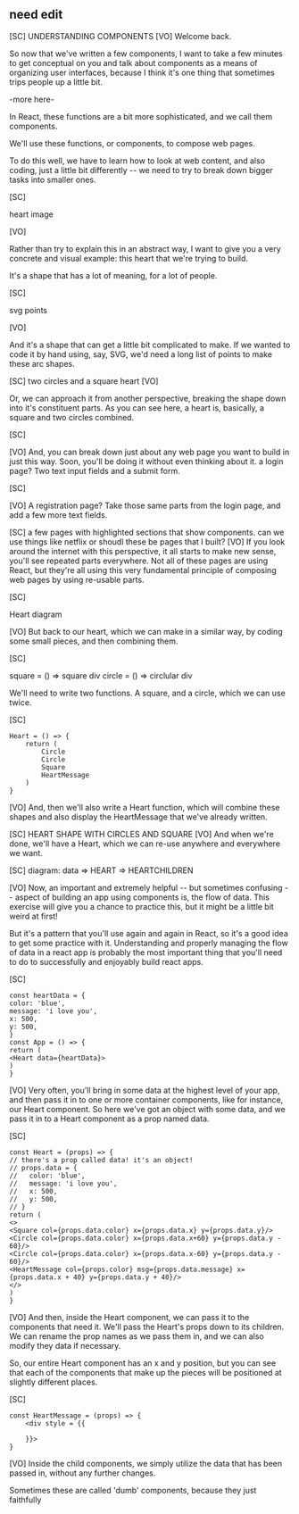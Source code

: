 ## need edit

[SC]
UNDERSTANDING COMPONENTS
[VO]
Welcome back.

So now that we've written a few components, I want to take a few minutes to get conceptual on you and talk about components as a means of organizing user interfaces, because I think it's one thing that sometimes trips people up a little bit.

-more here-

In React, these functions are a bit more sophisticated, and we call them components.

We'll use these functions, or components, to compose web pages.

To do this well, we have to learn how to look at web content, and also coding, just a little bit differently -- we need to try to break down bigger tasks into smaller ones.

[SC]

heart image

[VO]

Rather than try to explain this in an abstract way, I want to give you a very concrete and visual example: this heart that we're trying to build.

It's a shape that has a lot of meaning, for a lot of people.

[SC]

svg points

[VO]

And it's a shape that can get a little bit complicated to make. If we wanted to code it by hand using, say, SVG, we'd need a long list of points to make these arc shapes.

[SC]
two circles and a square heart
[VO]

Or, we can approach it from another perspective, breaking the shape down into it's constituent parts. As you can see here, a heart is, basically, a square and two circles combined.

[SC]

[VO]
And, you can break down just about any web page you want to build in just this way.
Soon, you'll be doing it without even thinking about it.
a login page?
Two text input fields and a submit form.

[SC]

[VO]
A registration page?
Take those same parts from the login page, and add a few more text fields.

[SC]
a few pages with highlighted sections that show components.
can we use things like netflix or shoudl these be pages that I built?
[VO]
If you look around the internet with this perspective, it all starts to make new sense, you'll see repeated parts everywhere. Not all of these pages are using React, but they're all using this very fundamental principle of composing web pages by using re-usable parts.

[SC]

Heart diagram

[VO]
But back to our heart, which we can make in a similar way, by coding some small pieces, and then combining them.

[SC]

square = () => square div
circle = () => circlular div

We'll need to write two functions. A square, and a circle, which we can use twice.

[SC]

    Heart = () => {
        return (
            Circle
            Circle
            Square
            HeartMessage
        )
    }

[VO]
And, then we'll also write a Heart function, which will combine these shapes and also display the HeartMessage that we've already written.

[SC]
HEART SHAPE WITH CIRCLES AND SQUARE
[VO]
And when we're done, we'll have a Heart, which we can re-use anywhere and everywhere we want.

[SC]
diagram:
data => HEART => HEARTCHILDREN

[VO]
Now, an important and extremely helpful -- but sometimes confusing -- aspect of building an app using components is, the flow of data. This exercise will give you a chance to practice this, but it might be a little bit weird at first!

But it's a pattern that you'll use again and again in React, so it's a good idea to get some practice with it. Understanding and properly managing the flow of data in a react app is probably the most important thing that you'll need to do to successfully and enjoyably build react apps.

[SC]

    const heartData = {
    color: 'blue',
    message: 'i love you',
    x: 500,
    y: 500,
    }
    const App = () => {
    return (
    <Heart data={heartData}>
    )
    }

[VO]
Very often, you'll bring in some data at the highest level of your app, and then pass it in to one or more container components, like for instance, our Heart component. So here we've got an object with some data, and we pass it in to a Heart component as a prop named data.

[SC]

    const Heart = (props) => {
    // there's a prop called data! it's an object!
    // props.data = {
    //   color: 'blue',
    //   message: 'i love you',
    //   x: 500,
    //   y: 500,
    // }
    return (
    <>
    <Square col={props.data.color} x={props.data.x} y={props.data.y}/>
    <Circle col={props.data.color} x={props.data.x+60} y={props.data.y - 60}/>
    <Circle col={props.data.color} x={props.data.x-60} y={props.data.y - 60}/>
    <HeartMessage col={props.color} msg={props.data.message} x={props.data.x + 40} y={props.data.y + 40}/>
    </>
    )
    }

[VO]
And then, inside the Heart component, we can pass it to the components that need it. We'll pass the Heart's props down to its children. We can rename the prop names as we pass them in, and we can also modify they data if necessary.

So, our entire Heart component has an x and y position, but you can see that each of the components that make up the pieces will be positioned at slightly different places.

[SC]

    const HeartMessage = (props) => {
        <div style = {{

        }}>
    }

[VO]
Inside the child components, we simply utilize the data that has been passed in, without any further changes.

Sometimes these are called 'dumb' components, because they just faithfully
